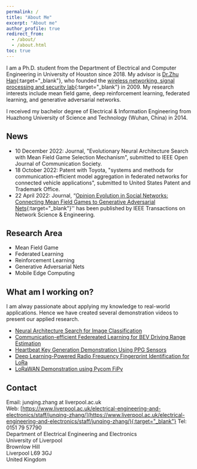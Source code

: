 ```yaml
---
permalink: /
title: "About Me"
excerpt: "About me"
author_profile: true
redirect_from:
  - /about/
  - /about.html
toc: true
---
```


I am a Ph.D. student from the Department of Electrical and Computer Engineering in University of Houston since 2018. My advisor is [Dr.Zhu Han](http://www2.egr.uh.edu/~zhan2/){:target="_blank"}, who founded the [wireless networking, signal processing and security lab](http://wireless.egr.uh.edu/){:target="_blank"} in 2009. My research interests include mean field game, deep reinforcement learning, federated learning, and generative adversarial networks.  

I received my bachelor degree of Electrical & Information Engineering from Huazhong University of Science and Technology (Wuhan, China) in 2014.  
 
## News
* 10 December 2022: Journal, "Evolutionary Neural Architecture Search with Mean Field Game Selection Mechanism", submitted to IEEE Open Journal of Communication Society.
* 18 October 2022: Patent with Toyota, "systems and methods for communication-efficient model aggregation in federated networks for connected vehicle applications", submitted to United States Patent and Trademark Office. 
* 22 April 2022: Journal, “[Opinion Evolution in Social Networks: Connecting Mean Field Games to Generative Adversarial Nets](https://ieeexplore.ieee.org/document/9762023){:target="_blank"}'' has been published by IEEE Transactions on Network Science & Engineering. 

## Research Area
* Mean Field Game
* Federated Learning
* Reinforcement Learning
* Generative Adversarial Nets
* Mobile Edge Computing

## What am I working on?
I am alway passionate about applying my knowledge to real-world applications. Hence we have created several demonstration videos to present our applied research.
* [Neural Architecture Search for Image Classification](/nas/)
* [Communication-efficient Federeated Learning for BEV Driving Range Estimation](/federatedLearningDRE/)
* [Heartbeat Key Generation Demonstration Using PPG Sensors](/demo-keygen-heartbeat-ppg/)
* [Deep Learning-Powered Radio Frequency Fingerprint Identification for LoRa](/teaching/demo-fyp-2020-rffi-lora/)
* [LoRaWAN Demonstration using Pycom FiPy](/demo-lorawan-fipy/)

## Contact
Email: junqing.zhang at liverpool.ac.uk  
Web: [https://www.liverpool.ac.uk/electrical-engineering-and-electronics/staff/junqing-zhang/](https://www.liverpool.ac.uk/electrical-engineering-and-electronics/staff/junqing-zhang/){:target="_blank"}
Tel: 0151 79 57790  
Department of Electrical Engineering and Electronics  
University of Liverpool  
Brownlow Hill  
Liverpool L69 3GJ  
United Kingdom
